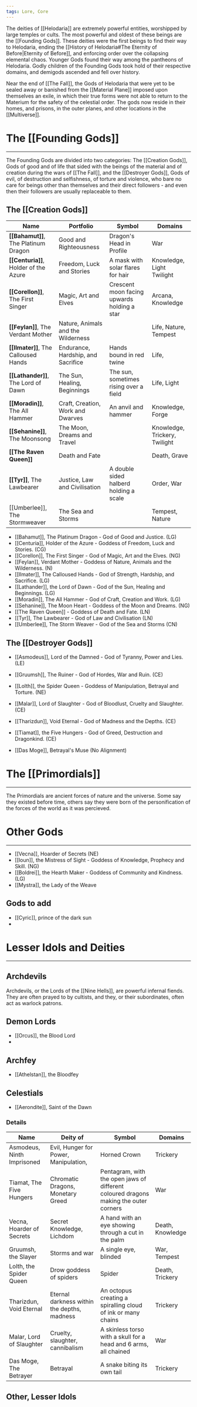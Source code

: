 ```yaml
---
tags: Lore, Core
---
```

The deities of [[Helodaria]] are extremely powerful entities, worshipped by large temples or cults. The most powerful and oldest of these beings are the [[Founding Gods]]. These deities were the first beings to find their way to Helodaria, ending the [[History of Helodaria#The Eternity of Before|Eternity of Before]], and enforcing order over the collapsing elemental chaos. Younger Gods found their way among the pantheons of Helodaria. Godly children of the Founding Gods took hold of their respective domains, and demigods ascended and fell over history.

Near the end of [[The Fall]], the Gods of Helodaria that were yet to be sealed away or banished from the [[Material Plane]] imposed upon themselves an exile, in which their true forms were not able to return to the Materium for the safety of the celestial order. The gods now reside in their homes, and prisons, in the outer planes, and other locations in the [[Multiverse]].
# The [[Founding Gods]]
---
The Founding Gods are divided into two categories: The [[Creation Gods]], Gods of good and of life that sided with the beings of the material and of creation during the wars of [[The Fall]], and the [[Destroyer Gods]], Gods of evil, of destruction and selfishness, of torture and violence, who bare no care for beings other than themselves and their direct followers - and even then their followers are usually replaceable to them.
## The [[Creation Gods]]
| Name                                  | Portfolio                          | Symbol                                      | Domains                       |
| ------------------------------------- | ---------------------------------- | ------------------------------------------- | ----------------------------- |
| **[[Bahamut]]**, The Platinum Dragon  | Good and Righteousness             | Dragon's Head in Profile                    | War                           |
| **[[Centuria]]**, Holder of the Azure | Freedom, Luck and Stories          | A mask with solar flares for hair           | Knowledge, Light Twilight     |
| **[[Corellon]]**, The First Singer    | Magic, Art and Elves               | Crescent moon facing upwards holding a star | Arcana, Knowledge             |
| **[[Feylan]]**, The Verdant Mother    | Nature, Animals and the Wilderness |                                             | Life, Nature, Tempest         |
| **[[Ilmater]]**, The Calloused Hands  | Endurance, Hardship, and Sacrifice | Hands bound in red twine                    | Life,                         |
| **[[Lathander]]**,  The Lord of Dawn  | The Sun, Healing, Beginnings       | The sun, sometimes rising over a field      | Life, Light                   |
| **[[Moradin]]**, The All Hammer       | Craft, Creation, Work and Dwarves  | An anvil and hammer                         | Knowledge, Forge              |
| **[[Sehanine]]**, The Moonsong        | The Moon, Dreams and Travel        |                                             | Knowledge, Trickery, Twilight |
| **[[The Raven Queen]]**               | Death and Fate                     |                                             | Death, Grave                  |
| **[[Tyr]]**, The Lawbearer            | Justice, Law and Civilisation      | A double sided halberd holding a scale      | Order, War                    |
| [[Umberlee]], The Stormweaver         | The Sea and Storms                 |                                             | Tempest, Nature               |
- [[Bahamut]], The Platinum Dragon - God of Good and Justice. (LG)
- [[Centuria]], Holder of the Azure - Goddess of Freedom, Luck and Stories. (CG)
- [[Corellon]], The First Singer - God of Magic, Art and the Elves. (NG)
- [[Feylan]], Verdant Mother - Goddess of Nature, Animals and the Wilderness. (N)
- [[Ilmater]], The Calloused Hands - God of Strength, Hardship, and Sacrifice. (LG)
- [[Lathander]], the Lord of Dawn - God of the Sun, Healing and Beginnings. (LG)
- [[Moradin]], The All Hammer - God of Craft, Creation and Work. (LG)
- [[Sehanine]], The Moon Heart - Goddess of the Moon and Dreams. (NG)
- [[The Raven Queen]] - Goddess of Death and Fate. (LN)
- [[Tyr]], The Lawbearer - God of Law and Civilisation (LN)
- [[Umberlee]], The Storm Weaver - God of the Sea and Storms (CN)
## The [[Destroyer Gods]]
- [[Asmodeus]], Lord of the Damned - God of Tyranny, Power and Lies. (LE)
- [[Gruumsh]], The Ruiner - God of Hordes, War and Ruin. (CE)
- [[Lolth]], the Spider Queen - Goddess of Manipulation, Betrayal and Torture. (NE)
- [[Malar]], Lord of Slaughter - God of Bloodlust, Cruelty and Slaughter. (CE)
- [[Tharizdun]], Void Eternal - God of Madness and the Depths. (CE)
- [[Tiamat]], the Five Hungers - God of Greed, Destruction and Dragonkind. (CE)

- [[Das Moge]], Betrayal's Muse (No Alignment)
# The [[Primordials]]
---
The Primordials are ancient forces of nature and the universe. Some say they existed before time, others say they were born of the personification of the forces of the world as it was percieved.
# Other Gods
---
- [[Vecna]], Hoarder of Secrets (NE)
- [[Ioun]], the Mistress of Sight - Goddess of Knowledge, Prophecy and Skill. (NG)
- [[Boldrei]], the Hearth Maker - Goddess of Community and Kindness. (LG)
- [[Mystra]], the Lady of the Weave
## Gods to add
- [[Cyric]], prince of the dark sun
- 
# Lesser Idols and Deities
---
## Archdevils
Archdevils, or the Lords of the [[Nine Hells]], are powerful infernal fiends. They are often prayed to by cultists, and they, or their subordinates, often act as warlock patrons.
## Demon Lords
- [[Orcus]], the Blood Lord
- 
## Archfey
- [[Athelstan]], the Bloodfey
## Celestials
- [[Aerondite]], Saint of the Dawn
### Details
| Name                       | Deity of                                    | Symbol                                                                               | Domains          |
| -------------------------- | ------------------------------------------- | ------------------------------------------------------------------------------------ | ---------------- |
| Asmodeus, Ninth Imprisoned | Evil, Hunger for Power, Manipulation,       | Horned Crown                                                                         | Trickery         |
| Tiamat, The Five Hungers   | Chromatic Dragons, Monetary Greed           | Pentagram, with the open jaws of different coloured dragons making the outer corners | War              |
| Vecna, Hoarder of Secrets  | Secret Knowledge, Lichdom                   | A hand with an eye showing through a cut in the palm                                 | Death, Knowledge |
| Gruumsh, the Slayer        | Storms and war                              | A single eye, blinded                                                                | War, Tempest     |
| Lolth, the Spider Queen    | Drow goddess of spiders                     | Spider                                                                               | Death, Trickery  |
| Tharizdun, Void Eternal    | Eternal darkness within the depths, madness | An octopus creating a spiralling cloud of ink or many chains                         | Trickery         |
| Malar, Lord of Slaughter   | Cruelty, slaughter, cannibalism             | A skinless torso with a skull for a head and 6 arms, all chained                     | War              |
| Das Moge, The Betrayer     | Betrayal                                    | A snake biting its own tail                                                          | Trickery         |
## Other, Lesser Idols 
